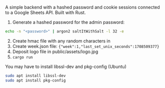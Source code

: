 A simple backend with a hashed password and cookie sessions connected to a Google Sheets API.
Built with Rust.
1. Generate a hashed password for the admin password:
```bash
echo -n "<password>" | argon2 saltItWithSalt -l 32 -e
```
2. Create hmac file with any random characters in
3. Create week.json file:
``{"week":1,"last_set_unix_seconds":1708509377}``
4. Deposit logo file in public/assets/logo.jpg
5. ``cargo run``
 
You may have to install libssl-dev and pkg-config (Ubuntu)
```bash
sudo apt install libssl-dev
sudo apt install pkg-config
```